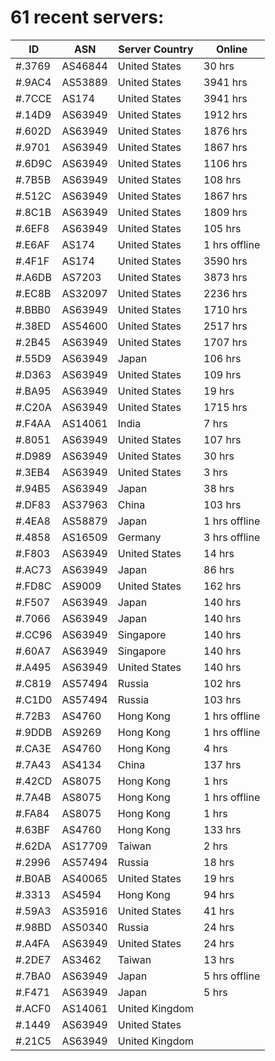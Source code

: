 # 61 recent servers:

| ID | ASN | Server Country | Online |
| ------ | ------ | ------ | ------ |
| #.3769 | AS46844 | United States | 30 hrs |
| #.9AC4 | AS53889 | United States | 3941 hrs |
| #.7CCE | AS174 | United States | 3941 hrs |
| #.14D9 | AS63949 | United States | 1912 hrs |
| #.602D | AS63949 | United States | 1876 hrs |
| #.9701 | AS63949 | United States | 1867 hrs |
| #.6D9C | AS63949 | United States | 1106 hrs |
| #.7B5B | AS63949 | United States | 108 hrs |
| #.512C | AS63949 | United States | 1867 hrs |
| #.8C1B | AS63949 | United States | 1809 hrs |
| #.6EF8 | AS63949 | United States | 105 hrs |
| #.E6AF | AS174 | United States | 1 hrs offline |
| #.4F1F | AS174 | United States | 3590 hrs |
| #.A6DB | AS7203 | United States | 3873 hrs |
| #.EC8B | AS32097 | United States | 2236 hrs |
| #.BBB0 | AS63949 | United States | 1710 hrs |
| #.38ED | AS54600 | United States | 2517 hrs |
| #.2B45 | AS63949 | United States | 1707 hrs |
| #.55D9 | AS63949 | Japan | 106 hrs |
| #.D363 | AS63949 | United States | 109 hrs |
| #.BA95 | AS63949 | United States | 19 hrs |
| #.C20A | AS63949 | United States | 1715 hrs |
| #.F4AA | AS14061 | India | 7 hrs |
| #.8051 | AS63949 | United States | 107 hrs |
| #.D989 | AS63949 | United States | 30 hrs |
| #.3EB4 | AS63949 | United States | 3 hrs |
| #.94B5 | AS63949 | Japan | 38 hrs |
| #.DF83 | AS37963 | China | 103 hrs |
| #.4EA8 | AS58879 | Japan | 1 hrs offline |
| #.4858 | AS16509 | Germany | 3 hrs offline |
| #.F803 | AS63949 | United States | 14 hrs |
| #.AC73 | AS63949 | Japan | 86 hrs |
| #.FD8C | AS9009 | United States | 162 hrs |
| #.F507 | AS63949 | Japan | 140 hrs |
| #.7066 | AS63949 | Japan | 140 hrs |
| #.CC96 | AS63949 | Singapore | 140 hrs |
| #.60A7 | AS63949 | Singapore | 140 hrs |
| #.A495 | AS63949 | United States | 140 hrs |
| #.C819 | AS57494 | Russia | 102 hrs |
| #.C1D0 | AS57494 | Russia | 103 hrs |
| #.72B3 | AS4760 | Hong Kong | 1 hrs offline |
| #.9DDB | AS9269 | Hong Kong | 1 hrs offline |
| #.CA3E | AS4760 | Hong Kong | 4 hrs |
| #.7A43 | AS4134 | China | 137 hrs |
| #.42CD | AS8075 | Hong Kong | 1 hrs |
| #.7A4B | AS8075 | Hong Kong | 1 hrs offline |
| #.FA84 | AS8075 | Hong Kong | 1 hrs |
| #.63BF | AS4760 | Hong Kong | 133 hrs |
| #.62DA | AS17709 | Taiwan | 2 hrs |
| #.2996 | AS57494 | Russia | 18 hrs |
| #.B0AB | AS40065 | United States | 19 hrs |
| #.3313 | AS4594 | Hong Kong | 94 hrs |
| #.59A3 | AS35916 | United States | 41 hrs |
| #.98BD | AS50340 | Russia | 24 hrs |
| #.A4FA | AS63949 | United States | 24 hrs |
| #.2DE7 | AS3462 | Taiwan | 13 hrs |
| #.7BA0 | AS63949 | Japan | 5 hrs offline |
| #.F471 | AS63949 | Japan | 5 hrs |
| #.ACF0 | AS14061 | United Kingdom | |
| #.1449 | AS63949 | United States | |
| #.21C5 | AS63949 | United Kingdom | |

